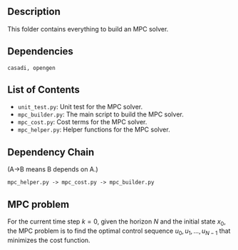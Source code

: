 ## Description
This folder contains everything to build an MPC solver.

## Dependencies
```
casadi, opengen
```

## List of Contents
- `unit_test.py`: Unit test for the MPC solver.
- `mpc_builder.py`: The main script to build the MPC solver.
- `mpc_cost.py`: Cost terms for the MPC solver.
- `mpc_helper.py`: Helper functions for the MPC solver.

## Dependency Chain
(A->B means B depends on A.)
```
mpc_helper.py -> mpc_cost.py -> mpc_builder.py
```

## MPC problem
For the current time step $k=0$, given the horizon $N$ and the initial state $x_0$, the MPC problem is to find the optimal control sequence $u_0, u_1, \dots, u_{N-1}$ that minimizes the cost function.